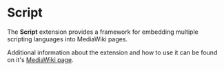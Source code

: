 # Script

The **Script** extension provides a framework for embedding multiple scripting languages into MediaWiki pages. 

Additional information about the extension and how to use it can be found on it's [MediaWiki page](https://www.mediawiki.org/wiki/Extension:Script).
